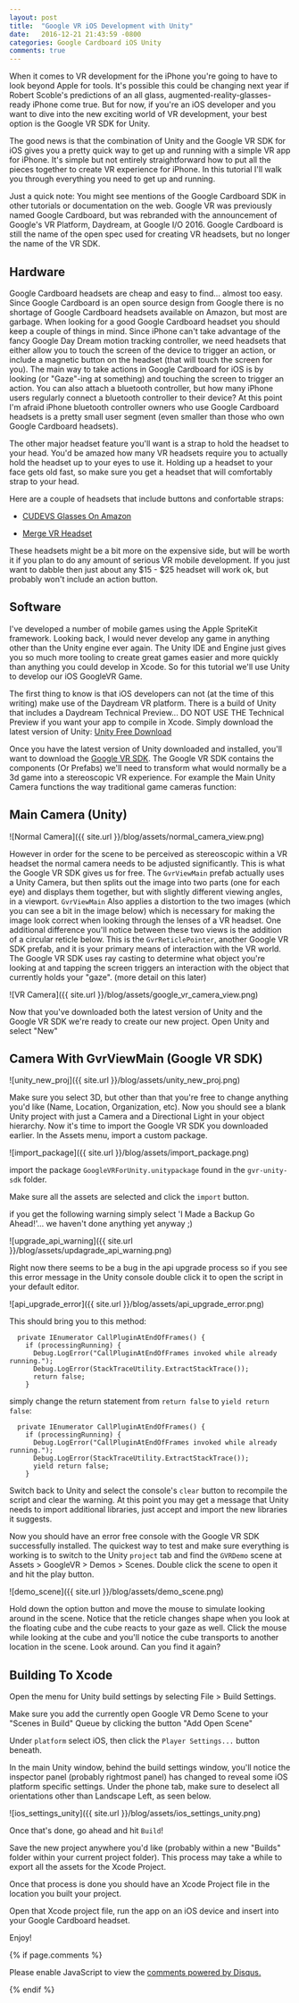 ```yaml
---
layout: post
title:  "Google VR iOS Development with Unity"
date:   2016-12-21 21:43:59 -0800
categories: Google Cardboard iOS Unity
comments: true
---
```


When it comes to VR development for the iPhone you're going to have to look beyond Apple for tools.
It's possible this could be changing next year if Robert Scoble's predictions of an all glass, augmented-reality-glasses-ready 
iPhone come true. But for now, if you're an iOS developer and you want to dive into the new exciting world of VR development, 
your best option is the Google VR SDK for Unity.

The good news is that the combination of Unity and the Google VR SDK for iOS gives you a pretty quick way to get up and running with 
a simple VR app for iPhone. It's simple but not entirely straightforward how to put all the pieces together to create VR experience for iPhone.
In this tutorial I'll walk you through everything you need to get up and running.

Just a quick note: You might see mentions of the Google Cardboard SDK in other tutorials or documentation on the web. Google VR was previously named Google Cardboard, but was
rebranded with the announcement of Google's VR Platform, Daydream, at Google I/O 2016. Google Cardboard is still the name of the open spec used for creating VR headsets, but no longer the name 
of the VR SDK.

## Hardware

Google Cardboard headsets are cheap and easy to find... almost too easy. Since Google Cardboard is an open source design from Google there is no shortage of 
Google Cardboard headsets available on Amazon, but most are garbage. When looking for a good Google Cardboard headset you should keep a couple of things in mind.
Since iPhone can't take advantage of the fancy Google Day Dream motion tracking controller, we need headsets that either allow you to touch the screen of the device
 to trigger an action, or include a magnetic button on the headset (that will touch the screen for you). The main way to take actions in Google Cardboard for iOS is by looking 
 (or "Gaze"-ing at something) and touching the screen to trigger an action. You can also attach a bluetooth controller, but how many iPhone users regularly connect a bluetooth controller
  to their device? At this point I'm afraid iPhone bluetooth controller owners who use Google Cardboard headsets is a pretty small user segment (even smaller than those who own Google Cardboard headsets).

The other major headset feature you'll want is a strap to hold the headset to your head. You'd be amazed how many VR headsets require you to actually
hold the headset up to your eyes to use it. Holding up a headset to your face gets old fast, so make sure you get a headset that will comfortably strap to your head.

Here are a couple of headsets that include buttons and confortable straps:
 - [CUDEVS Glasses On Amazon](https://www.amazon.com/CUDEVS-Glasses-Headset-Adjustable-Smartphone/dp/B01KC851DK/ref=as_li_ss_tl?ie=UTF8&linkCode=sl1&tag=igeek0f-20&linkId=3945e5e0ff510ddc6cbf0932eb5c1347)

 - [Merge VR Headset](https://www.amazon.com/Merge-VR-Virtual-Reality-Headset/dp/B015CD6NVE/ref=as_li_ss_tl?tag=shopomo-20&ie=UTF8&qid=1480435262&sr=8-1&keywords=merge+vr&linkCode=ll1&linkId=e9736241335a76e7d2193659b63973f6)

These headsets might be a bit more on the expensive side, but will be worth it if you plan to do any amount of serious VR mobile development.
If you just want to dabble then just about any $15 - $25 headset will work ok, but probably won't include an action button.

## Software

I've developed a number of mobile games using the Apple SpriteKit framework. Looking back, I would never develop any game in anything other than the Unity engine ever again. The Unity IDE and Engine 
just gives you so much more tooling to create great games easier and more quickly than anything you could develop in Xcode. So for this tutorial we'll use Unity to develop our iOS GoogleVR Game.

The first thing to know is that iOS developers can not (at the time of this writing) make use of the Daydream VR platform. There is a build of Unity that includes a Daydream Technical Preview... DO NOT USE THE Technical Preview
if you want your app to compile in Xcode. Simply download the latest version of Unity: [Unity Free Download](https://store.unity.com/download?ref=personal)

Once you have the latest version of Unity downloaded and installed, you'll want to download the [Google VR SDK](https://developers.google.com/vr/unity/download#google-vr-sdk-for-unity). The Google VR SDK contains the components (Or Prefabs) we'll need to transform what would 
normally be a 3d game into a stereoscopic VR experience. For example the Main Unity Camera functions the way traditional game cameras function:

## Main Camera (Unity)
![Normal Camera]({{ site.url }}/blog/assets/normal_camera_view.png)

However in order for the scene to be perceived as stereoscopic within a VR headset the normal camera needs to be adjusted significantly. This is what the Google VR SDK gives us for free.
The `GvrViewMain` prefab actually uses a Unity Camera, but then splits out the image into two parts (one for each eye) and displays them together, but with slightly different viewing angles, in a viewport. `GvrViewMain` Also applies a distortion to the 
two images (which you can see a bit in the image below) which is necessary for making the image look correct when looking through the lenses of a VR headset. One additional difference you'll notice between these
two views is the addition of a circular reticle below. This is the `GvrReticlePointer`, another Google VR SDK prefab, and it is your primary means of interaction with the VR world. The Google VR SDK uses ray casting
to determine what object you're looking at and tapping the screen triggers an interaction with the object that currently holds your "gaze". (more detail on this later)

![VR Camera]({{ site.url }}/blog/assets/google_vr_camera_view.png)

Now that you've downloaded both the latest version of Unity and the Google VR SDK we're ready to create our new project. Open Unity and select "New"

## Camera With GvrViewMain (Google VR SDK)
![unity_new_proj]({{ site.url }}/blog/assets/unity_new_proj.png)

Make sure you select 3D, but other than that you're free to change anything you'd like (Name, Location, Organization, etc). 
Now you should see a blank Unity project with just a Camera and a Directional Light in your object hierarchy. Now it's time to import the Google VR SDK you downloaded earlier.
In the Assets menu, import a custom package.

![import_package]({{ site.url }}/blog/assets/import_package.png)

import the package `GoogleVRForUnity.unitypackage` found in the `gvr-unity-sdk` folder.

Make sure all the assets are selected and click the `import` button.

if you get the following warning simply select 'I Made a Backup Go Ahead!'... we haven't done anything yet anyway ;) 

![upgrade_api_warning]({{ site.url }}/blog/assets/updagrade_api_warning.png)

Right now there seems to be a bug in the api upgrade process so if you see this error message in the Unity console double click it to open the script in your default editor.

![api_upgrade_error]({{ site.url }}/blog/assets/api_upgrade_error.png)

This should bring you to this method:

```
  private IEnumerator CallPluginAtEndOfFrames() {
    if (processingRunning) {
      Debug.LogError("CallPluginAtEndOfFrames invoked while already running.");
      Debug.LogError(StackTraceUtility.ExtractStackTrace());
      return false;
    }
```

simply change the return statement from `return false` to `yield return false`:

```
  private IEnumerator CallPluginAtEndOfFrames() {
    if (processingRunning) {
      Debug.LogError("CallPluginAtEndOfFrames invoked while already running.");
      Debug.LogError(StackTraceUtility.ExtractStackTrace());
      yield return false;
    }
```

Switch back to Unity and select the console's `clear` button to recompile the script and clear the warning. At this point you may get a message that Unity needs to import additional libraries,
just accept and import the new libraries it suggests.

Now you should have an error free console with the Google VR SDK successfully installed. The quickest way to test and make sure everything is working is to switch to the Unity `project` tab and find the `GVRDemo` 
scene at Assets > GoogleVR > Demos > Scenes. Double click the scene to open it and hit the play button.

![demo_scene]({{ site.url }}/blog/assets/demo_scene.png)

Hold down the option button and move the mouse to simulate looking around in the scene. Notice that the reticle changes shape when you look at the floating cube and the cube reacts to your gaze as well. Click 
the mouse while looking at the cube and you'll notice the cube transports to another location in the scene. Look around. Can you find it again?

## Building To Xcode

Open the menu for Unity build settings by selecting File > Build Settings.

Make sure you add the currently open Google VR Demo Scene to your "Scenes in Build" Queue by clicking the button "Add Open Scene"

Under `platform` select iOS, then click the `Player Settings...` button beneath. 

In the main Unity window, behind the build settings window, you'll notice the inspector panel (probably rightmost panel) has changed to reveal some iOS platform specific settings. Under the phone tab, make sure 
to deselect all orientations other than Landscape Left, as seen below.

![ios_settings_unity]({{ site.url }}/blog/assets/ios_settings_unity.png)

Once that's done, go ahead and hit `Build`!

Save the new project anywhere you'd like (probably within a new "Builds" folder within your current project folder).
This process may take a while to export all the assets for the Xcode Project.

Once that process is done you should have an Xcode Project file in the location you built your project.

Open that Xcode project file, run the app on an iOS device and insert into your Google Cardboard headset.

Enjoy!

{% if page.comments %}
<div id="disqus_thread"></div>
<script>

/**
*  RECOMMENDED CONFIGURATION VARIABLES: EDIT AND UNCOMMENT THE SECTION BELOW TO INSERT DYNAMIC VALUES FROM YOUR PLATFORM OR CMS.
*  LEARN WHY DEFINING THESE VARIABLES IS IMPORTANT: https://disqus.com/admin/universalcode/#configuration-variables*/
/*
var disqus_config = function () {
this.page.url = PAGE_URL;  // Replace PAGE_URL with your page's canonical URL variable
this.page.identifier = PAGE_IDENTIFIER; // Replace PAGE_IDENTIFIER with your page's unique identifier variable
};
*/
(function() { // DON'T EDIT BELOW THIS LINE
var d = document, s = d.createElement('script');
s.src = '//davidwnorman.disqus.com/embed.js';
s.setAttribute('data-timestamp', +new Date());
(d.head || d.body).appendChild(s);
})();
</script>
<noscript>Please enable JavaScript to view the <a href="https://disqus.com/?ref_noscript">comments powered by Disqus.</a></noscript>
                                
{% endif %}



